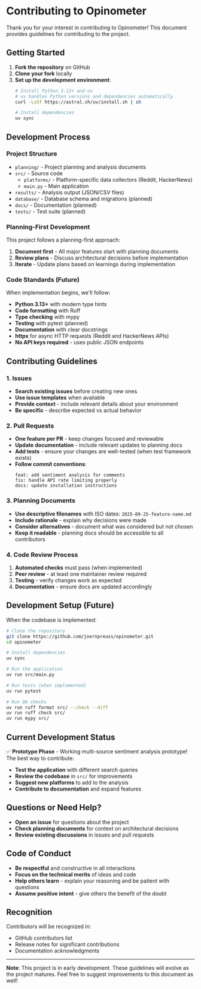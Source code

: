 # Contributing to Opinometer

Thank you for your interest in contributing to Opinometer! This document provides guidelines for contributing to the project.

## Getting Started

1. **Fork the repository** on GitHub
2. **Clone your fork** locally
3. **Set up the development environment**:
   ```bash
   # Install Python 3.13+ and uv
   # uv handles Python versions and dependencies automatically
   curl -LsSf https://astral.sh/uv/install.sh | sh

   # Install dependencies
   uv sync
   ```

## Development Process

### Project Structure

- `planning/` - Project planning and analysis documents
- `src/` - Source code
  - `platforms/` - Platform-specific data collectors (Reddit, HackerNews)
  - `main.py` - Main application
- `results/` - Analysis output (JSON/CSV files)
- `database/` - Database schema and migrations (planned)
- `docs/` - Documentation (planned)
- `tests/` - Test suite (planned)

### Planning-First Development

This project follows a planning-first approach:

1. **Document first** - All major features start with planning documents
2. **Review plans** - Discuss architectural decisions before implementation
3. **Iterate** - Update plans based on learnings during implementation

### Code Standards (Future)

When implementation begins, we'll follow:

- **Python 3.13+** with modern type hints
- **Code formatting** with Ruff
- **Type checking** with mypy
- **Testing** with pytest (planned)
- **Documentation** with clear docstrings
- **httpx** for async HTTP requests (Reddit and HackerNews APIs)
- **No API keys required** - uses public JSON endpoints

## Contributing Guidelines

### 1. Issues

- **Search existing issues** before creating new ones
- **Use issue templates** when available
- **Provide context** - include relevant details about your environment
- **Be specific** - describe expected vs actual behavior

### 2. Pull Requests

- **One feature per PR** - keep changes focused and reviewable
- **Update documentation** - include relevant updates to planning docs
- **Add tests** - ensure your changes are well-tested (when test framework exists)
- **Follow commit conventions**:
  ```
  feat: add sentiment analysis for comments
  fix: handle API rate limiting properly
  docs: update installation instructions
  ```

### 3. Planning Documents

- **Use descriptive filenames** with ISO dates: `2025-09-25-feature-name.md`
- **Include rationale** - explain why decisions were made
- **Consider alternatives** - document what was considered but not chosen
- **Keep it readable** - planning docs should be accessible to all contributors

### 4. Code Review Process

1. **Automated checks** must pass (when implemented)
2. **Peer review** - at least one maintainer review required
3. **Testing** - verify changes work as expected
4. **Documentation** - ensure docs are updated accordingly

## Development Setup (Future)

When the codebase is implemented:

```bash
# Clone the repository
git clone https://github.com/joernpreuss/opinometer.git
cd opinometer

# Install dependencies
uv sync

# Run the application
uv run src/main.py

# Run tests (when implemented)
uv run pytest

# Run QA checks
uv run ruff format src/ --check --diff
uv run ruff check src/
uv run mypy src/
```

## Current Development Status

✅ **Prototype Phase** - Working multi-source sentiment analysis prototype! The best way to contribute:

- **Test the application** with different search queries
- **Review the codebase** in `src/` for improvements
- **Suggest new platforms** to add to the analysis
- **Contribute to documentation** and expand features

## Questions or Need Help?

- **Open an issue** for questions about the project
- **Check planning documents** for context on architectural decisions
- **Review existing discussions** in issues and pull requests

## Code of Conduct

- **Be respectful** and constructive in all interactions
- **Focus on the technical merits** of ideas and code
- **Help others learn** - explain your reasoning and be patient with questions
- **Assume positive intent** - give others the benefit of the doubt

## Recognition

Contributors will be recognized in:
- GitHub contributors list
- Release notes for significant contributions
- Documentation acknowledgments

---

**Note**: This project is in early development. These guidelines will evolve as the project matures. Feel free to suggest improvements to this document as well!